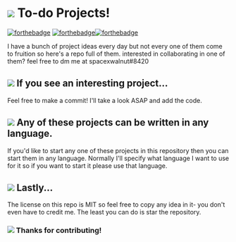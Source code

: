 # <img src='https://api.iconify.design/octicon/light-bulb-16.svg?color=%235865f2&width=40&height=40'/> To-do Projects!
[![forthebadge](https://forthebadge.com/images/badges/made-with-markdown.svg)](https://forthebadge.com) [![forthebadge](https://forthebadge.com/images/badges/made-with-python.svg)](https://forthebadge.com)[![forthebadge](https://forthebadge.com/images/badges/uses-git.svg)](https://forthebadge.com)

I have a bunch of project ideas every day but not every one of them come to fruition so here's a repo full of them. 
interested in collaborating in one of them? feel free to dm me at spacexwalnut#8420

## <img src='https://api.iconify.design/octicon/git-pull-request-16.svg?color=%235865f2&width=30&height=30'/> If you see an interesting project...
Feel free to make a commit! I'll take a look ASAP and add the code.


## <img src='https://api.iconify.design/octicon/file-code-16.svg?color=%235865f2&width=30&height=30'/> Any of these projects can be written in any language.

If you'd like to start any one of these projects in this repository then you can start them in any language. Normally I'll specify what language I want to use for it so if you want to start it please use that language.

## <img src='https://api.iconify.design/octicon/law-16.svg?color=%235865f2&width=30&height=30'/> Lastly...

The license on this repo is MIT so feel free to copy any idea in it- you don't even have to credit me. The least you can do is star the repository.

### <img src='https://api.iconify.design/octicon/repo-16.svg?color=%235865f2&width=16&height=16'/> Thanks for contributing!
